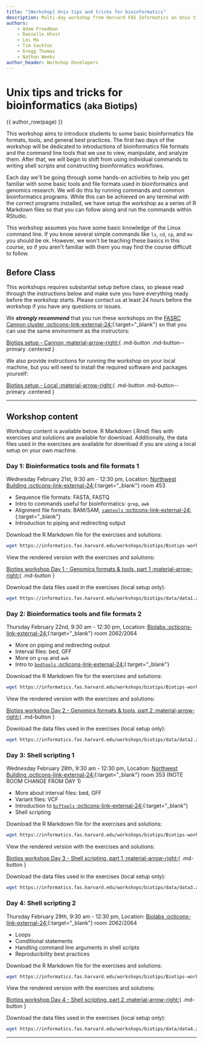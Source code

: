 ```yaml
---
title: "[Workshop] Unix tips and tricks for bioinformatics"
description: Multi-day workshop from Harvard FAS Informatics on Unix tips, bioinformatics file formats, sequence processing tools, and scripting basics.
authors:
    - Adam Freedman
    - Danielle Khost
    - Lei Ma
    - Tim Sackton    
    - Gregg Thomas
    - Nathan Weeks
author_header: Workshop Developers
---
```


# Unix tips and tricks for bioinformatics <small>(aka Biotips)</small>

{{ author_row(page) }}

This workshop aims to introduce students to some basic bioinformatics file formats, tools, and general best practices. The first two days of the workshop will be dedicated to introductions of bioinformatics file formats and the command line tools that we use to view, manipulate, and analyze them. After that, we will begin to shift from using individual commands to writing shell scripts and constructing bioinformatics workflows.

Each day we'll be going through some hands-on activities to help you get familiar with some basic tools and file formats used in bioinformatics and genomics research. We will do this by running commands and common bioinformatics programs. While this can be achieved on any terminal with the correct programs installed, we have setup the workshop as a series of R Markdown files so that you can follow along and run the commands within RStudio.

This workshop assumes you have some basic knowledge of the Linux command line. If you know several simple commands like `ls`, `cd`, `cp`, and `mv` you should be ok. However, we won't be teaching these basics in this course, so if you aren't familiar with them you may find the course difficult to follow. 

## Before Class

This workshops requires substantial setup before class, so please read through the instructions below and make sure you have everything ready before the workshop starts. Please contact us at least 24 hours before the workshop if you have any questions or issues.

We **_strongly recommend_** that you run these workshops on the [FASRC Cannon cluster :octicons-link-external-24:](https://www.rc.fas.harvard.edu/cluster/){:target="_blank"} so that you can use the same environment as the instructors:

[Biotips setup - Cannon :material-arrow-right:](setup-cannon.md){ .md-button .md-button--primary .centered }

We also provide instructions for running the workshop on your local machine, but you will need to install the required software and packages yourself:

[Biotips setup - Local :material-arrow-right:](setup-local.md){ .md-button .md-button--primary .centered }

---

## Workshop content

Workshop content is available below. R Markdown (.Rmd) files with exercises and solutions are available for download. Additionally, the data files used in the exercises are available for download if you are using a local setup on your own machine.

### Day 1: Bioinformatics tools and file formats 1

Wednesday February 21st, 9:30 am - 12:30 pm, Location: [Northwest Building :octicons-link-external-24:](https://maps.app.goo.gl/1MqNswcVaTYcCx68A){:target="_blank"} room 453 

* Sequence file formats: FASTA, FASTQ
* Intro to commands useful for bioinformatics: `grep`, `awk`
* Alignment file formats: BAM/SAM, [`samtools` :octicons-link-external-24:](http://www.htslib.org/){:target="_blank"}
* Introduction to piping and redirecting output

Download the R Markdown file for the exercises and solutions:

```bash
wget https://informatics.fas.harvard.edu/workshops/biotips/Biotips-workshop-Day1-student.Rmd
```

View the rendered version with the exercises and solutions:

[Biotips workshop Day 1 - Genomics formats & tools, part 1 :material-arrow-right:](Biotips-workshop-Day1.md){ .md-button }

Download the data files used in the exercises (local setup only):

```bash
wget https://informatics.fas.harvard.edu/workshops/biotips/data/data1.zip
```

### Day 2: Bioinformatics tools and file formats 2

Thursday February 22nd, 9:30 am - 12:30 pm, Location: [Biolabs :octicons-link-external-24:](https://maps.app.goo.gl/mtqAuyd1HwFRLJyZ6){:target="_blank"} room 2062/2064 

* More on piping and redirecting output
* Interval files: bed, GFF
* More on `grep` and `awk`
* Intro to [`bedtools` :octicons-link-external-24:](https://bedtools.readthedocs.io/en/latest/index.html){:target="_blank"}

Download the R Markdown file for the exercises and solutions:

```bash
wget https://informatics.fas.harvard.edu/workshops/biotips/Biotips-workshop-Day2-student.Rmd
```

View the rendered version with the exercises and solutions:

[Biotips workshop Day 2 - Genomics formats & tools, part 2 :material-arrow-right:](Biotips-workshop-Day2.md){ .md-button }

Download the data files used in the exercises (local setup only):

```bash
wget https://informatics.fas.harvard.edu/workshops/biotips/data/data2.zip
```

### Day 3: Shell scripting 1

Wednesday February 28th, 9:30 am - 12:30 pm, Location: [Northwest Building :octicons-link-external-24:](https://maps.app.goo.gl/1MqNswcVaTYcCx68A){:target="_blank"} room 353 (NOTE ROOM CHANGE FROM DAY 1)

* More about interval files: bed, GFF
* Variant files: VCF
* Introduction to [`bcftools` :octicons-link-external-24:](https://samtools.github.io/bcftools/bcftools.html){:target="_blank"}
* Shell scripting

Download the R Markdown file for the exercises and solutions:

```bash
wget https://informatics.fas.harvard.edu/workshops/biotips/Biotips-workshop-Day3-student.Rmd
```

View the rendered version with the exercises and solutions:

[Biotips workshop Day 3 - Shell scripting, part 1 :material-arrow-right:](Biotips-workshop-Day3.md){ .md-button }

Download the data files used in the exercises (local setup only):

```bash
wget https://informatics.fas.harvard.edu/workshops/biotips/data/data3.zip
```

### Day 4: Shell scripting 2

Thursday February 29th, 9:30 am - 12:30 pm, Location: [Biolabs :octicons-link-external-24:](https://maps.app.goo.gl/mtqAuyd1HwFRLJyZ6){:target="_blank"} room 2062/2064 

* Loops
* Conditional statements
* Handling command line arguments in shell scripts
* Reproducibility best practices

Download the R Markdown file for the exercises and solutions:

```bash
wget https://informatics.fas.harvard.edu/workshops/biotips/Biotips-workshop-Day4-student.Rmd
```

View the rendered version with the exercises and solutions:

[Biotips workshop Day 4 - Shell scripting, part 2 :material-arrow-right:](Biotips-workshop-Day4.md){ .md-button }

Download the data files used in the exercises (local setup only):

```bash
wget https://informatics.fas.harvard.edu/workshops/biotips/data/data4.zip
```

---